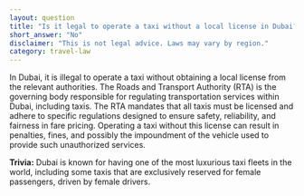 ```yaml
---
layout: question
title: "Is it legal to operate a taxi without a local license in Dubai?"
short_answer: "No"
disclaimer: "This is not legal advice. Laws may vary by region."
category: travel-law
---
```

In Dubai, it is illegal to operate a taxi without obtaining a local license from the relevant authorities. The Roads and Transport Authority (RTA) is the governing body responsible for regulating transportation services within Dubai, including taxis. The RTA mandates that all taxis must be licensed and adhere to specific regulations designed to ensure safety, reliability, and fairness in fare pricing. Operating a taxi without this license can result in penalties, fines, and possibly the impoundment of the vehicle used to provide such unauthorized services.

**Trivia:** Dubai is known for having one of the most luxurious taxi fleets in the world, including some taxis that are exclusively reserved for female passengers, driven by female drivers.

